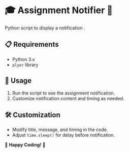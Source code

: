 # 🎓 Assignment Notifier 🤖

Python script to display a notification .

## 📋 Requirements
- Python 3.x
- `plyer` library

## 🚀 Usage
1. Run the script to see the assignment notification.
2. Customize notification content and timing as needed.

## 🛠️ Customization
- Modify title, message, and timing in the code.
- Adjust `time.sleep()` for delay before notification.

🚀 **Happy Coding!** 🚀

